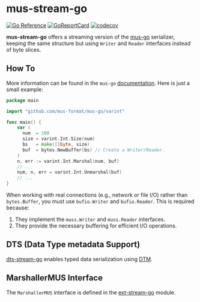 # mus-stream-go

[![Go Reference](https://pkg.go.dev/badge/github.com/mus-format/mus-stream-go.svg)](https://pkg.go.dev/github.com/mus-format/mus-stream-go)
[![GoReportCard](https://goreportcard.com/badge/mus-format/mus-stream-go)](https://goreportcard.com/report/github.com/mus-format/mus-stream-go)
[![codecov](https://codecov.io/gh/mus-format/mus-stream-go/graph/badge.svg?token=91OM0S4D9Q)](https://codecov.io/gh/mus-format/mus-stream-go)

**mus-stream-go** offers a streaming version of the [mus-go](https://github.com/mus-format/mus-go)
serializer, keeping the same structure but using `Writer` and `Reader`
interfaces instead of byte slices.

## How To

More information can be found in the `mus-go` [documentation](https://github.com/mus-format/mus-go#how-to-use).
Here is just a small example:

```go
package main

import "github.com/mus-format/mus-go/varint"

func main() {
    var (
      num  = 100
      size = varint.Int.Size(num)
      bs   = make([]byte, size)
      buf  = bytes.NewBuffer(bs) // Create a Writer/Reader.
    )
    n, err := varint.Int.Marshal(num, buf)
    // ...
    num, n, err = varint.Int.Unmarshal(buf)
    // ...
}
```

When working with real connections (e.g., network or file I/O) rather than
`bytes.Buffer`, you must use `bufio.Writer` and `bufio.Reader`. This is
required because:

1. They implement the `muss.Writer` and `muss.Reader` interfaces.
2. They provide the necessary buffering for efficient I/O operations.

## DTS (Data Type metadata Support)

[dts-stream-go](https://github.com/mus-format/dts-stream-go) enables
typed data serialization using [DTM](https://medium.com/p/21d7be309e8d).

## MarshallerMUS Interface

The `MarshallerMUS` interface is defined in the [ext-stream-go](https://github.com/mus-format/ext-stream-go)
module.
